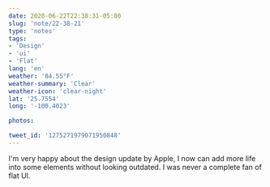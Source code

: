 ```yaml
---
date: 2020-06-22T22:38:31-05:00
slug: 'note/22-38-21'
type: 'notes'
tags:
- 'Design'
- 'ui'
- 'Flat'
lang: 'en'
weather: '84.55°F'
weather-summary: 'Clear'
weather-icon: 'clear-night'
lat: '25.7554'
long: '-100.4023'

photos:

tweet_id: '1275271979071950848'
---
```

I'm very happy about the design update by Apple, I now can add more life into some elements without looking outdated. I was never a complete fan of flat UI.   